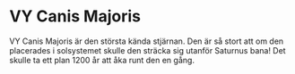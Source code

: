 # VY Canis Majoris

VY Canis Majoris är den största kända stjärnan. Den är så stort att om den
placerades i solsystemet skulle den sträcka sig utanför Saturnus bana! Det
skulle ta ett plan 1200 år att åka runt den en gång.

